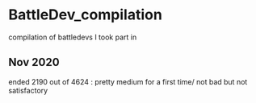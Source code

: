 # BattleDev_compilation
compilation of battledevs I took part in

## Nov 2020
ended 2190 out of 4624 : pretty medium for a first time/
  not bad but not satisfactory
